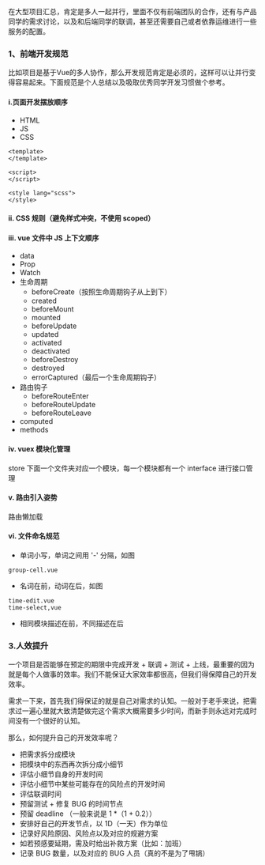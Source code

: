 在大型项目汇总，肯定是多人一起并行，里面不仅有前端团队的合作，还有与产品同学的需求讨论，以及和后端同学的联调，甚至还需要自己或者依靠运维进行一些服务的配置。

### 1、前端开发规范
比如项目是基于Vue的多人协作，那么开发规范肯定是必须的，这样可以让并行变得容易起来。下面规范是个人总结以及吸取优秀同学开发习惯做个参考。

#### i.页面开发摆放顺序
- HTML 
- JS
- CSS
```
<template>
</template>

<script>
</script>

<style lang="scss">
</style>
```
#### ii. CSS 规则（避免样式冲突，不使用 scoped）

#### iii. vue 文件中 JS 上下文顺序
- data
- Prop
- Watch
- 生命周期
  - beforeCreate（按照生命周期钩子从上到下）
  - created
  - beforeMount
  - mounted
  - beforeUpdate
  - updated
  - activated
  - deactivated
  - beforeDestroy
  - destroyed
  - errorCaptured（最后一个生命周期钩子）
- 路由钩子
  - beforeRouteEnter
  - beforeRouteUpdate
  - beforeRouteLeave
- computed
- methods

#### iv. vuex 模块化管理
store 下面一个文件夹对应一个模块，每一个模块都有一个 interface 进行接口管理

#### v. 路由引入姿势
路由懒加载

#### vi. 文件命名规范
- 单词小写，单词之间用 '-' 分隔，如图
```
group-cell.vue
```
- 名词在前，动词在后，如图
```
time-edit.vue
time-select,vue
```
- 相同模块描述在前，不同描述在后

### 3.人效提升
一个项目是否能够在预定的期限中完成开发 + 联调 + 测试 + 上线，最重要的因为就是每个人做事的效率。我们不能保证大家效率都很高，但我们得保障自己的开发效率。

需求一下来，首先我们得保证的就是自己对需求的认知。一般对于老手来说，把需求过一遍心里就大致清楚做完这个需求大概需要多少时间，而新手则永远对完成时间没有一个很好的认知。

那么，如何提升自己的开发效率呢？
- 把需求拆分成模块
- 把模块中的东西再次拆分成小细节
- 评估小细节自身的开发时间
- 评估小细节中某些可能存在的风险点的开发时间
- 评估联调时间
- 预留测试 + 修复 BUG 的时间节点
- 预留 deadline （一般来说是 1 *（1 + 0.2））
- 安排好自己的开发节点，以 1D（一天）作为单位
- 记录好风险原因、风险点以及对应的规避方案
- 如若预感要延期，需及时给出补救方案（比如：加班）
- 记录 BUG 数量，以及对应的 BUG 人员（真的不是为了甩锅）

